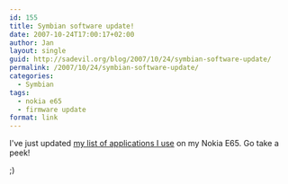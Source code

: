 ```yaml
---
id: 155
title: Symbian software update!
date: 2007-10-24T17:00:17+02:00
author: Jan
layout: single
guid: http://sadevil.org/blog/2007/10/24/symbian-software-update/
permalink: /2007/10/24/symbian-software-update/
categories:
  - Symbian
tags:
  - nokia e65
  - firmware update
format: link
---
```

I've just updated [my list of applications I use](/2007/07/27/software-for-the-nokia-e65/) on my Nokia E65. Go take a peek!

;)